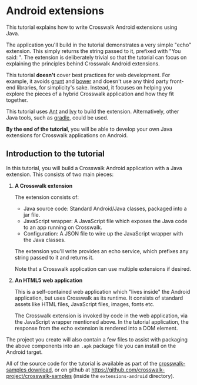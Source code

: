 # Android extensions

This tutorial explains how to write Crosswalk Android extensions using Java.

The application you'll build in the tutorial demonstrates a very simple "echo" extension. This simply returns the string passed to it, prefixed with "You said: ". The extension is deliberately trivial so that the tutorial can focus on explaining the principles behind Crosswalk Android extensions.

This tutorial **doesn't** cover best practices for web development. For example, it avoids [grunt](http://gruntjs.com/) and [bower](http://bower.io/) and doesn't use any third party front-end libraries, for simplicity's sake. Instead, it focuses on helping you explore the pieces of a hybrid Crosswalk application and how they fit together.

This tutorial uses [Ant](http://ant.apache.org/) and [Ivy](http://ant.apache.org/projects/ivy.html) to build the extension. Alternatively, other Java tools, such as [gradle](http://www.gradle.org/), could be used.

**By the end of the tutorial**, you will be able to develop your own Java extensions for Crosswalk applications on Android.

## Introduction to the tutorial

In this tutorial, you will build a Crosswalk Android application with a Java extension. This consists of two main pieces:

<ol>

<li>
<p><strong>A Crosswalk extension</strong></p>

<p>The extension consists of:</p>

<ul>
<li>Java source code: Standard Android/Java classes, packaged into a jar file.</li>
<li>JavaScript wrapper: A JavaScript file which exposes the Java code to an app running on Crosswalk.</li>
<li>Configuration: A JSON file to wire up the JavaScript wrapper with the Java classes.</li>
</ul>

<p>The extension you'll write provides an echo service, which prefixes any string passed to it and returns it.</p>

<p>Note that a Crosswalk application can use multiple extensions if desired.</p>

</li>

<li>
<p><strong>An HTML5 web application</strong></p>

<p>This is a self-contained web application which "lives inside" the Android application, but uses Crosswalk as its runtime. It consists of standard assets like HTML files, JavaScript files, images, fonts etc.</p>

<p>The Crosswalk extension is invoked by code in the web application, via the JavaScript wrapper mentioned above. In the tutorial application, the response from the echo extension is rendered into a DOM element.</p>

</li>

</ol>

<p>The project you create will also contain a few files to assist with packaging the above components into an <code>.apk</code> package file you can install on the Android target.</p>

All of the source code for the tutorial is available as part of the [crosswalk-samples download](https://github.com/crosswalk-project/crosswalk-samples/releases), or on github at https://github.com/crosswalk-project/crosswalk-samples (inside the `extensions-android` directory).
